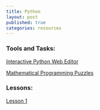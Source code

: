 ```yaml
---
title: Python
layout: post
published: true
categories: resources
---
```


### Tools and Tasks:

[Interactive Python Web Editor](http://repl.it/languages/Python/)

[Mathematical Programming Puzzles](https://projecteuler.net/problems)

### Lessons:

[Lesson 1](https://docs.google.com/presentation/d/1wjU6-UxXz55QJY6szSPLjRAoPS5EUzb32wMcdiGegXM/edit?usp=sharing)
